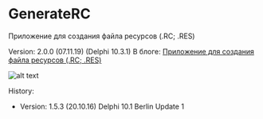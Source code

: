 # GenerateRC

Приложение для создания файла ресурсов (.RC; .RES)

Version: 2.0.0 (07.11.19) (Delphi 10.3.1)
В блоге: [Приложение для создания файла ресурсов (.RC; .RES)](http://delphifmandroid.blogspot.com/2014/08/rc-res.html)

![alt text](https://1.bp.blogspot.com/-QKwDMsGHcaE/XcQG9RfWvnI/AAAAAAAABlk/TRteEpUYgHo-BhbAZXvJDhqsgkqCFwYJACLcBGAsYHQ/s1600/Screen.png)


History:
 - Version: 1.5.3 (20.10.16) Delphi 10.1 Berlin Update 1